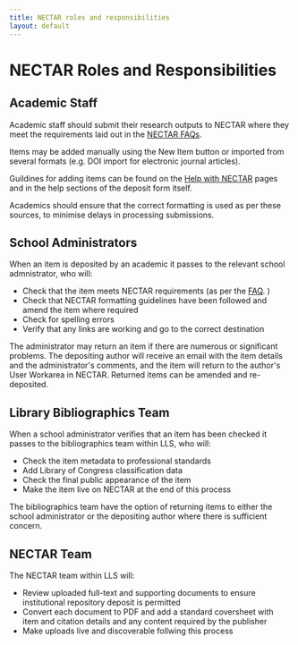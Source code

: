 ```yaml
---
title: NECTAR roles and responsibilities
layout: default
---
```


# NECTAR Roles and Responsibilities

## Academic Staff

Academic staff should submit their research outputs to NECTAR where they meet the requirements laid out in the [NECTAR FAQs](http://nectar.northampton.ac.uk/information.html#can_i).

Items may be added manually using the New Item button or imported from several formats (e.g. DOI import for electronic journal articles).

Guildines for adding items can be found on the [Help with NECTAR](http://nectar.northampton.ac.uk/help) pages and in the help sections of the deposit form itself.

Academics should ensure that the correct formatting is used as per these sources, to minimise delays in processing submissions.

## School Administrators

When an item is deposited by an academic it passes to the relevant school admnistrator, who will:

- Check that the item meets NECTAR requirements (as per the [FAQ](http://nectar.northampton.ac.uk/information.html#can_i).
)
- Check that NECTAR formatting guidelines have been followed and amend the item where required
- Check for spelling errors
- Verify that any links are working and go to the correct destination
 
The administrator may return an item if there are numerous or significant problems. The depositing author will receive an email with the item details and the administrator's comments, and the item will return to the author's User Workarea in NECTAR. Returned items can be amended and re-deposited.

## Library Bibliographics Team

When a school administrator verifies that an item has been checked it passes to the bibliographics team within LLS, who will:

- Check the item metadata to professional standards
- Add Library of Congress classification data
- Check the final public appearance of the item 
- Make the item live on NECTAR at the end of this process

The bibliographics team have the option of returning items to either the school administrator or the depositing author where there is sufficient concern.

## NECTAR Team

The NECTAR team within LLS will:

- Review uploaded full-text and supporting documents to ensure institutional repository deposit is permitted
- Convert each document to PDF and add a standard coversheet with item and citation details and any content required by the publisher
- Make uploads live and discoverable follwing this process